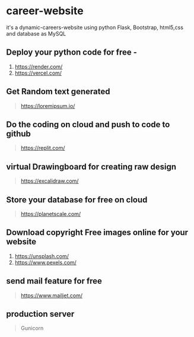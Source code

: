 # career-website
it's a dynamic-careers-website using python Flask, Bootstrap, html5,css and database as MySQL

## Deploy your python code for free - 
1. https://render.com/
2. https://vercel.com/

## Get Random text generated
> https://loremipsum.io/
>

## Do the coding on cloud and push to code to github
> https://replit.com/

## virtual Drawingboard for creating raw design
> https://excalidraw.com/

## Store your database for free on cloud
> https://planetscale.com/

## Download  copyright Free images online for your website
1. https://unsplash.com/
2. https://www.pexels.com/

## send mail feature for free
> https://www.mailjet.com/

## production server
> Gunicorn

